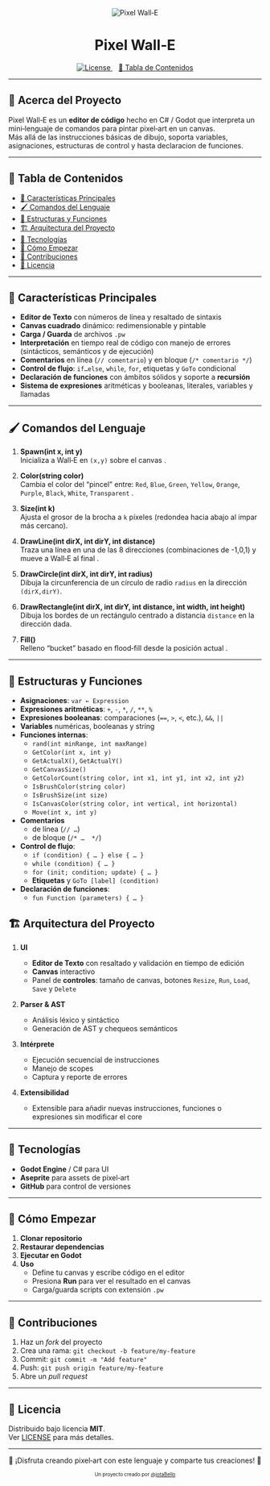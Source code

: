 <div align="center">
  <img src="https://img.shields.io/badge/Pixel%20Wall--E–Project-FF6F61.svg" alt="Pixel Wall‑E">
  <h1 align="center">Pixel Wall‑E</h1>
</div>

<p align="center">
  <a href="https://opensource.org/licenses/MIT" target="_blank">
    <img src="https://img.shields.io/badge/license-MIT-green.svg" alt="License">
  </a>
  &nbsp;&nbsp;
  <a href="#-tabla-de-contenidos">
    📑 Tabla de Contenidos
  </a>
</p>

---

## 📜 Acerca del Proyecto

Pixel Wall‑E es un **editor de código** hecho en C# / Godot que interpreta un mini‑lenguaje de comandos para pintar pixel‑art en un canvas.  
Más allá de las instrucciones básicas de dibujo, soporta variables, asignaciones, estructuras de control y hasta declaracion de funciones.

---

## 📑 Tabla de Contenidos

- [🎯 Características Principales](#-características-principales)  
- [🖌️ Comandos del Lenguaje](#️-comandos-del-lenguaje)  
- [🔧 Estructuras y Funciones](#-estructuras-y-funciones)
- [🏗️ Arquitectura del Proyecto](#️-arquitectura-del-proyecto)  
- [🧰 Tecnologías](#-tecnologías)  
- [🚀 Cómo Empezar](#-cómo-empezar)  
- [🤝 Contribuciones](#-contribuciones)  
- [🔑 Licencia](#-licencia)  

---

## 🎯 Características Principales

- **Editor de Texto** con números de línea y resaltado de sintaxis  
- **Canvas cuadrado** dinámico: redimensionable y pintable  
- **Carga / Guarda** de archivos `.pw`
- **Interpretación** en tiempo real de código con manejo de errores (sintácticos, semánticos y de ejecución)  
- **Comentarios** en línea (`// comentario`)  y en bloque (`/* comentario */`)
- **Control de flujo**: `if…else`, `while`, `for`, etiquetas y `GoTo` condicional  
- **Declaración de funciones** con ámbitos sólidos y soporte a **recursión**  
- **Sistema de expresiones** aritméticas y booleanas, literales, variables y llamadas
---

## 🖌️ Comandos del Lenguaje

1. **Spawn(int x, int y)**  
   Inicializa a Wall‑E en `(x,y)` sobre el canvas .

2. **Color(string color)**  
   Cambia el color del “pincel” entre: `Red`, `Blue`, `Green`, `Yellow`, `Orange`, `Purple`, `Black`, `White`, `Transparent` .

3. **Size(int k)**  
   Ajusta el grosor de la brocha a `k` píxeles (redondea hacia abajo al impar más cercano).

4. **DrawLine(int dirX, int dirY, int distance)**  
   Traza una línea en una de las 8 direcciones (combinaciones de -1,0,1) y mueve a Wall‑E al final .

5. **DrawCircle(int dirX, int dirY, int radius)**  
   Dibuja la circunferencia de un círculo de radio `radius` en la dirección `(dirX,dirY)`.

6. **DrawRectangle(int dirX, int dirY, int distance, int width, int height)**  
   Dibuja los bordes de un rectángulo centrado a distancia `distance` en la dirección dada.

7. **Fill()**  
   Relleno “bucket” basado en flood‑fill desde la posición actual .

---

## 🔧 Estructuras y Funciones

- **Asignaciones**: `var ← Expression`  
- **Expresiones aritméticas**: `+`, `-`, `*`, `/`, `**`, `%`  
- **Expresiones booleanas**: comparaciones (`==`, `>`, `<`, etc.), `&&`, `||`  
- **Variables** numéricas, booleanas y string
- **Funciones internas**:
  - `rand(int minRange, int maxRange)`
  - `GetColor(int x, int y)`
  - `GetActualX()`, `GetActualY()`
  - `GetCanvasSize()`
  - `GetColorCount(string color, int x1, int y1, int x2, int y2)`
  - `IsBrushColor(string color)`
  - `IsBrushSize(int size)`
  - `IsCanvasColor(string color, int vertical, int horizontal)` 
  - `Move(int x, int y)`
- **Comentarios**
  - de línea (`// …`)  
  -  de bloque (`/* …  */`)  
- **Control de flujo**:
  - `if (condition) { … } else { … }`
  - `while (condition) { … }`
  - `for (init; condition; update) { … }`
  - **Etiquetas** y `GoTo [label] (condition)`
- **Declaración de funciones**:
  - `fun Function (parameters) { … }`

## 🏗️ Arquitectura del Proyecto

1. **UI**  
   - **Editor de Texto** con resaltado y validación en tiempo de edición  
   - **Canvas** interactivo  
   - Panel de **controles**: tamaño de canvas, botones `Resize`, `Run`, `Load`, `Save` y `Delete`

2. **Parser & AST**  
   - Análisis léxico y sintáctico  
   - Generación de AST y chequeos semánticos

3. **Intérprete**  
   - Ejecución secuencial de instrucciones  
   - Manejo de scopes  
   - Captura y reporte de errores

4. **Extensibilidad**  
   - Extensible para añadir nuevas instrucciones, funciones o expresiones sin modificar el core

---

## 🧰 Tecnologías

- **Godot Engine** / C# para UI 
- **Aseprite** para assets de pixel‑art  
- **GitHub** para control de versiones

---

## 🚀 Cómo Empezar

1. **Clonar repositorio**  
2. **Restaurar dependencias**  
3. **Ejecutar en Godot**  
4. **Uso**  
   - Define tu canvas y escribe código en el editor  
   - Presiona **Run** para ver el resultado en el canvas  
   - Carga/guarda scripts con extensión `.pw`

---

## 🤝 Contribuciones

1. Haz un _fork_ del proyecto  
2. Crea una rama: `git checkout -b feature/my-feature`  
3. Commit: `git commit -m "Add feature"`  
4. Push: `git push origin feature/my-feature`  
5. Abre un _pull request_

---

## 🔑 Licencia

Distribuido bajo licencia **MIT**.  
Ver [LICENSE](LICENSE) para más detalles.

---  

<p align="center">👾 ¡Disfruta creando pixel‑art con este lenguaje y comparte tus creaciones! 👾</p><div align="center">
<sub><sup>Un proyecto creado por <a href="https://github.com/jotaBello">@jotaBello</a></sup></sub>